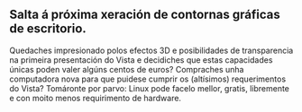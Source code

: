 <?php require("../../entete.php"); ?> <?php require("../../base.php"); ?>

<div id="corps">

<h2>Salta á próxima xeración de contornas gráficas de escritorio.</h2>

Quedaches impresionado polos efectos 3D e posibilidades de transparencia na primeira presentación do Vista e decidiches que estas capacidades únicas poden valer algúns centos de euros? Compraches unha computadora nova para que puidese cumprir os (altísimos) requerimentos do Vista? Tomáronte por parvo: Linux pode facelo mellor, gratis, libremente e con moito menos requirimento de hardware.

<? all_video_ids_from_file ();?>

</div>


